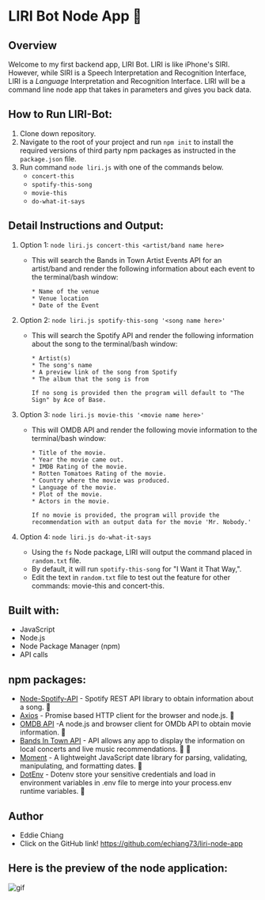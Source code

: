 # LIRI Bot Node App :robot:

## Overview
Welcome to my first backend app, LIRI Bot. LIRI is like iPhone's SIRI. However, while SIRI is a Speech Interpretation and Recognition Interface, LIRI is a _Language_ Interpretation and Recognition Interface. LIRI will be a command line node app that takes in parameters and gives you back data.


## How to Run LIRI-Bot:

1. Clone down repository.
2. Navigate to the root of your project and run `npm init` to install the required versions of third party npm packages as instructed in the `package.json` file.
3. Run command `node liri.js` with one of the commands below.
   * `concert-this`
   * `spotify-this-song`
   * `movie-this`
   * `do-what-it-says`


## Detail Instructions and Output:
1. Option 1: `node liri.js concert-this <artist/band name here>`

   * This will search the Bands in Town Artist Events API for an artist/band and render the following information about each event to the terminal/bash window:
        ```
        * Name of the venue
        * Venue location
        * Date of the Event
        ```

2. Option 2: `node liri.js spotify-this-song '<song name here>'`

    * This will search the Spotify API and render the following information about the song to the terminal/bash window: 
        ```
        * Artist(s) 
        * The song's name 
        * A preview link of the song from Spotify 
        * The album that the song is from

        If no song is provided then the program will default to "The Sign" by Ace of Base.
        ```

3. Option 3: `node liri.js movie-this '<movie name here>'`

   * This will OMDB API and render the following movie information to the terminal/bash window:

        ```
       * Title of the movie.
       * Year the movie came out.
       * IMDB Rating of the movie.
       * Rotten Tomatoes Rating of the movie.
       * Country where the movie was produced.
       * Language of the movie.
       * Plot of the movie.
       * Actors in the movie.

       If no movie is provided, the program will provide the recommendation with an output data for the movie 'Mr. Nobody.'
        ```

4. Option 4: `node liri.js do-what-it-says`

   * Using the `fs` Node package, LIRI will output the command placed in `random.txt` file.
   * By default, it will run `spotify-this-song` for "I Want it That Way,".
   * Edit the text in `random.txt` file to test out the feature for other commands: movie-this and concert-this.


## Built with:
* JavaScript
* Node.js
* Node Package Manager (npm)
* API calls

## npm packages: 
* [Node-Spotify-API](https://www.npmjs.com/package/node-spotify-api) - Spotify REST API library to obtain information about a song. :musical_note:
* [Axios](https://www.npmjs.com/package/axios) - Promise based HTTP client for the browser and node.js. :pray:
* [OMDB API](http://www.omdbapi.com) -A node.js and browser client for OMDb API to obtain movie information. :movie_camera:
* [Bands In Town API](http://www.artists.bandsintown.com/bandsintown-api) - API allows any app to display the information on local concerts and live music recommendations. :guitar: :drum:
* [Moment](https://www.npmjs.com/package/moment) - A lightweight JavaScript date library for parsing, validating, manipulating, and formatting dates. :calendar:
* [DotEnv](https://www.npmjs.com/package/dotenv) - Dotenv store your sensitive credentials and load in environment variables in .env file to merge into your process.env runtime variables. :closed_lock_with_key:


## Author
* Eddie Chiang
* Click on the GitHub link!
https://github.com/echiang73/liri-node-app


## Here is the preview of the node application:

![](assets/images/webpreview.gif "gif")

